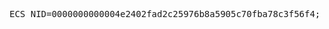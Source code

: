 <pre>
ECS_NID=0000000000004e2402fad2c25976b8a5905c70fba78c3f56f4; PIDDKC884856=2015121415020277538444; VPSDKC884856=1; FVTDKC884856=635857021249460660; LVTDKC884856=635857021249460660; VTSDKC884856=1; MSTSDKC884856=0; SIDDKC884856=f78cb3d2d19e4d98bd37477cf569b520; Hm_lvt_dbdad24cd7b6d0a7e89812352209aabe=1450076525; Hm_lpvt_dbdad24cd7b6d0a7e89812352209aabe=1450076533
</pre>
